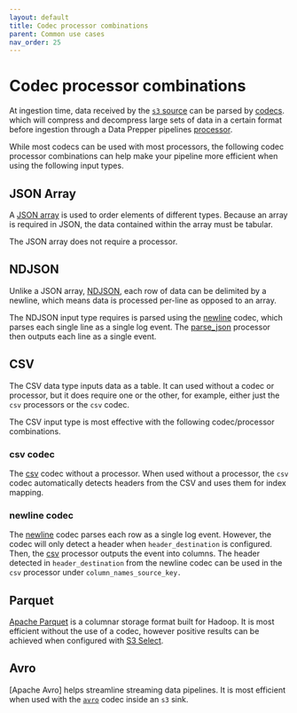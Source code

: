 ```yaml
---
layout: default
title: Codec processor combinations
parent: Common use cases
nav_order: 25
---
```


# Codec processor combinations

At ingestion time, data received by the [`s3` source]({{site.url}}{{site.baseurl}}/data-prepper/pipelines/configuration/sources/s3/) can be parsed by [codecs]({{site.url}}{{site.baseurl}}/data-prepper/pipelines/configuration/sources/s3#codec). which will compress and decompress large sets of data in a certain format before ingestion through a Data Prepper pipelines [processor]({{site.url}}{{site.baseurl}}/data-prepper/pipelines/configuration/processors/processors/).

While most codecs can be used with most processors, the following codec processor combinations can help make your pipeline more efficient when using the following input types.

## JSON Array

A [JSON array](https://json-schema.org/understanding-json-schema/reference/array) is used to order elements of different types. Because an array is required in JSON, the data contained within the array must be tabular.

The JSON array does not require a processor. 

## NDJSON

Unlike a JSON array, [NDJSON](https://www.npmjs.com/package/ndjson), each row of data can be delimited by a newline, which means data is processed per-line as opposed to an array.

The NDJSON input type requires is parsed using the [newline]({{site.url}}{{site.baseurl}}/data-prepper/pipelines/configuration/sources/s3#newline-codec) codec, which parses each single line as a single log event. The [parse_json]({{site.url}}{{site.baseurl}}data-prepper/pipelines/configuration/processors/parse-json/) processor then outputs each line as a single event.



## CSV

The CSV data type inputs data as a table. It can used without a codec or processor, but it does require one or the other, for example, either just the `csv` processors or the `csv` codec.

The CSV input type is most effective with the following codec/processor combinations.


### csv codec

The [csv]({{site.url}}{{site.baseurl}}/data-prepper/pipelines/configuration/sources/s3#csv-codec) codec without a processor. When used without a processor, the `csv` codec automatically detects headers from the CSV and uses them for index mapping.

### newline codec 

The [newline]({{site.url}}{{site.baseurl}}/data-prepper/pipelines/configuration/sources/s3#newline-codec) codec parses each row as a single log event. However, the codec will only detect a header when `header_destination` is configured. Then, the [csv]({{site.url}}{{site.baseurl}}/data-prepper/pipelines/configuration/processors/csv/) processor outputs the event into columns. The header detected in `header_destination` from the newline codec can be used in the `csv` processor under `column_names_source_key.`


## Parquet

[Apache Parquet](https://parquet.apache.org/docs/overview/) is a columnar storage format built for Hadoop. It is most efficient without the use of a codec, however positive results can be achieved when configured with [S3 Select]({{site.url}}{{site.baseurl}}/data-prepper/pipelines/configuration/sources/s3#using-s3_select-with-the-s3-source).



## Avro

[Apache Avro] helps streamline streaming data pipelines. It is most efficient when used with the [`avro`]({{site.url}}{{site.baseurl}}/data-prepper/pipelines/configuration/sinks/s3#avro-codec) codec inside an `s3` sink.

